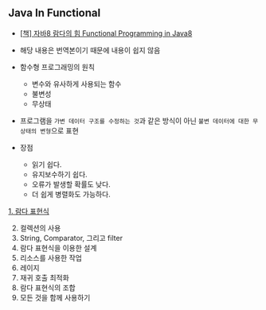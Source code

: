 ## Java In Functional

- [[책] 자바8 람다의 힘 Functional Programming in Java8](https://www.amazon.com/Functional-Programming-Java-Harnessing-Expressions/dp/1937785467)
- 해당 내용은 번역본이기 때문에 내용이 쉽지 않음

- 함수형 프로그래밍의 원칙
    - 변수와 유사하게 사용되는 함수
    - 불변성
    - 무상태

- 프로그램을 `가변 데이터 구조를 수정하는 것`과 같은 방식이 아닌 `불변 데이터에 대한 무상태의 변형`으로 표현

- 장점
    - 읽기 쉽다.
    - 유지보수하기 쉽다.
    - 오류가 발생할 확률도 낮다.
    - 더 쉽게 병렬화도 가능하다.

[1. 람다 표현식](/docs/1.람다표현식.md)

2. 컬렉션의 사용
3. String, Comparator, 그리고 filter
4. 람다 표현식을 이용한 설계
5. 리소스를 사용한 작업
6. 레이지
7. 재귀 호출 최적화
8. 람다 표현식의 조합
9. 모든 것을 함께 사용하기
